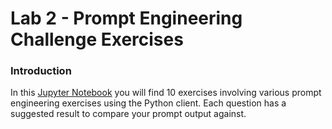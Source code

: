# Lab 2 - Prompt Engineering Challenge Exercises

### Introduction

In this [Jupyter Notebook](./prompt_engineering_challenge.ipynb) you will find 10 exercises involving various prompt engineering exercises using the Python client. Each question has a suggested result to compare your prompt output against.



